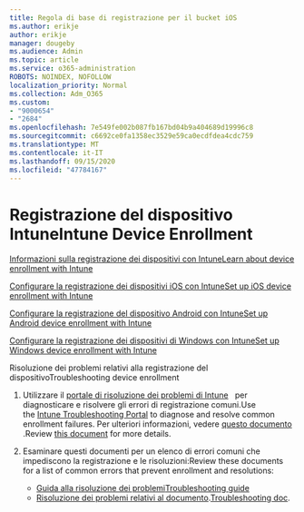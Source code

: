 ```yaml
---
title: Regola di base di registrazione per il bucket iOS
ms.author: erikje
author: erikje
manager: dougeby
ms.audience: Admin
ms.topic: article
ms.service: o365-administration
ROBOTS: NOINDEX, NOFOLLOW
localization_priority: Normal
ms.collection: Adm_O365
ms.custom:
- "9000654"
- "2684"
ms.openlocfilehash: 7e549fe002b087fb167bd04b9a404689d19996c8
ms.sourcegitcommit: c6692ce0fa1358ec3529e59ca0ecdfdea4cdc759
ms.translationtype: MT
ms.contentlocale: it-IT
ms.lasthandoff: 09/15/2020
ms.locfileid: "47784167"
---
```

# <a name="intune-device-enrollment"></a><span data-ttu-id="deb6a-102">Registrazione del dispositivo Intune</span><span class="sxs-lookup"><span data-stu-id="deb6a-102">Intune Device Enrollment</span></span>

[<span data-ttu-id="deb6a-103">Informazioni sulla registrazione dei dispositivi con Intune</span><span class="sxs-lookup"><span data-stu-id="deb6a-103">Learn about device enrollment with Intune</span></span>](https://docs.microsoft.com/intune/enrollment/device-enrollment)

[<span data-ttu-id="deb6a-104">Configurare la registrazione dei dispositivi iOS con Intune</span><span class="sxs-lookup"><span data-stu-id="deb6a-104">Set up iOS device enrollment with Intune</span></span>](https://docs.microsoft.com/intune/enrollment/ios-enroll)

[<span data-ttu-id="deb6a-105">Configurare la registrazione del dispositivo Android con Intune</span><span class="sxs-lookup"><span data-stu-id="deb6a-105">Set up Android device enrollment with Intune</span></span>](https://docs.microsoft.com/intune/android-enroll)

[<span data-ttu-id="deb6a-106">Configurare la registrazione dei dispositivi di Windows con Intune</span><span class="sxs-lookup"><span data-stu-id="deb6a-106">Set up Windows device enrollment with Intune</span></span>](https://docs.microsoft.com/intune/windows-enroll)

<span data-ttu-id="deb6a-107">Risoluzione dei problemi relativi alla registrazione del dispositivo</span><span class="sxs-lookup"><span data-stu-id="deb6a-107">Troubleshooting device enrollment</span></span>

1. <span data-ttu-id="deb6a-108">Utilizzare il [portale di risoluzione dei problemi di Intune](https://devicemanagement.microsoft.com/#blade/Microsoft_Intune_DeviceSettings/TroubleshootBlade)   per diagnosticare e risolvere gli errori di registrazione comuni.</span><span class="sxs-lookup"><span data-stu-id="deb6a-108">Use the [Intune Troubleshooting Portal](https://devicemanagement.microsoft.com/#blade/Microsoft_Intune_DeviceSettings/TroubleshootBlade) to diagnose and resolve common enrollment failures.</span></span> <span data-ttu-id="deb6a-109">Per ulteriori informazioni, vedere [questo documento](https://docs.microsoft.com/intune/help-desk-operators) .</span><span class="sxs-lookup"><span data-stu-id="deb6a-109">Review [this document](https://docs.microsoft.com/intune/help-desk-operators) for more details.</span></span>

2. <span data-ttu-id="deb6a-110">Esaminare questi documenti per un elenco di errori comuni che impediscono la registrazione e le risoluzioni:</span><span class="sxs-lookup"><span data-stu-id="deb6a-110">Review these documents for a list of common errors that prevent enrollment and resolutions:</span></span>
    - [<span data-ttu-id="deb6a-111">Guida alla risoluzione dei problemi</span><span class="sxs-lookup"><span data-stu-id="deb6a-111">Troubleshooting guide</span></span>](https://support.microsoft.com/help/4469913/troubleshooting-windows-device-enrollment-problems-in-microsoft-intune)
    - <span data-ttu-id="deb6a-112">[Risoluzione dei problemi relativi al documento](https://docs.microsoft.com/intune/troubleshoot-device-enrollment-in-intune).</span><span class="sxs-lookup"><span data-stu-id="deb6a-112">[Troubleshooting doc](https://docs.microsoft.com/intune/troubleshoot-device-enrollment-in-intune).</span></span>
